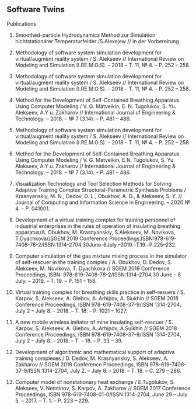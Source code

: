 ## Software Twins

Publications

1. Smoothed-particle Hydrodynamics Method zur Simulation nichtstationärer Temperaturfelder /S.Alexejew // in der Vorbereitung

2. Methodology of software system simulation development for virtual/augment reality system / S. Alekseev // International Review on Modeling and Simulation (I.RE.M.O.S). – 2018 – Т. 11, № 4. – P. 252 – 258.

3. Methodology of software system simulation development for virtual/augment reality system / S. Alekseev // International Review on Modeling and Simulation (I.RE.M.O.S). – 2018 – Т. 11, № 4. – P. 252 – 258.

4. Method for the Development of Self-Contained Breathing Apparatus Using Computer Modeling / V. G. Matveikin, E. N. Tugolukov, S. Yu. Alekseev, A.Y u. Zakharov // International Journal of Engineering & Technology. – 2018. – № 7 (3.14). – P. 481 – 486.

5. Methodology of software system simulation development for virtual/augment reality system / S. Alekseev // International Review on Modeling and Simulation (I.RE.M.O.S). – 2018 – Т. 11, № 4. – P. 252 – 258.
6. Method for the Development of Self-Contained Breathing Apparatus Using Computer Modeling / V. G. Matveikin, E.N. Tugolukov, S. Yu. Alekseev, A.Y u. Zakharov // International Journal of Engineering & Technology. – 2018. – № 7 (3.14). – P. 481 – 486.

7. Visualization Technology and Tool Selection Methods for Solving Adaptive Training Complex Structural-Parametric Synthesis Problems / Krasnyanskiy, M. N., Dedov, D. L., Obukhov, A. D., & Alekseev, S. Y. // Journal of Computing and Information Science in Engineering. – 2020 № 4. – P. 041001.

8. Development of a virtual training complex for training personnel of industrial enterprises in the rules of operation of insulating breathing apparatus/А. Obukhov, М. Krasnyanskiy, S.Alekseev, М. Novikova, Т.Dyachkova//SGEM 2019 Conference Proceedings,ISBN:978-619-7408-78-2/ISSN:1314-2704,30June–6July.–2019.–Т.19.–P.225–232.

9. Computer simulation of the gas mixture mixing process in the simulator of self-rescuer in the training
complex / А. Obukhov, D. Dedov, S. Alekseev, М. Novikova, Т. Dyachkova // SGEM 2019 Conference Proceedings, ISBN: 978-619-7408-78-2/ISSN:1314-2704,30 June – 6 July. – 2019. – Т. 19. – P. 151 – 158.

10. Virtual training complex for breathing skills practice in self-resuers / S. Karpov, S. Alekseev, A. Glebov, A. Arhipov, A. Siukhin // SGEM 2018 Conference Proceedings, ISBN 978-619-7408-37-9/ISSN 1314-2704, July 2 – July 8. – 2018. – Т. 18. – P. 1021 – 1027.

11. A new mobile wireless imitator of mine insulating self-rescuer / S. Karpov, S. Alekseev, A. Glebov, A. Arhipov, A.Suikhin // SGEM 2018 Conference Proceedings, ISBN 978-619-7408-37-9/ISSN 1314-2704, July 2 – July 8. – 2018. – Т. – 18. – P. 33 – 39.

12. Development of algorithmic and mathematical support of adaptiva training complexes / D. Dedov, M.
Krasnyanskiy, S. Alekseev, A. Zakharov // SGEM 2018 Conference Proceedings, ISBN 978-619-7408-37-9/ISSN 1314-2704, July 2. – July 8. – 2018. – Т. 18. – С. 279 – 286.

13. Computer model of nonstationary heat exchange / E.Tugolukov, S. Alekseev, V. Nemtinov, S. Karpov, A.
Zakharov // SGEM 2017 Conference Proceedings, ISBN 978-619-7408-01-0/ISSN 1314-2704, June 29 – July 5. – 2017. – Т. 1. – P. 223 – 229.
